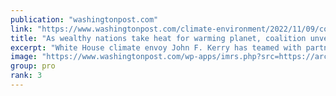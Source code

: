 ```yaml
---
publication: "washingtonpost.com"
link: "https://www.washingtonpost.com/climate-environment/2022/11/09/cop27-coalition-aims-tap-private-funds-energy-transition/"
title: "As wealthy nations take heat for warming planet, coalition unveils lofty plan "
excerpt: "White House climate envoy John F. Kerry has teamed with partners to secure private money to help in the energy transition of developing countries."
image: "https://www.washingtonpost.com/wp-apps/imrs.php?src=https://arc-anglerfish-washpost-prod-washpost.s3.amazonaws.com/public/2FFZASRWFYX36GYUSTKMDWC7HU.jpg&w=1440"
group: pro
rank: 3
---
```

